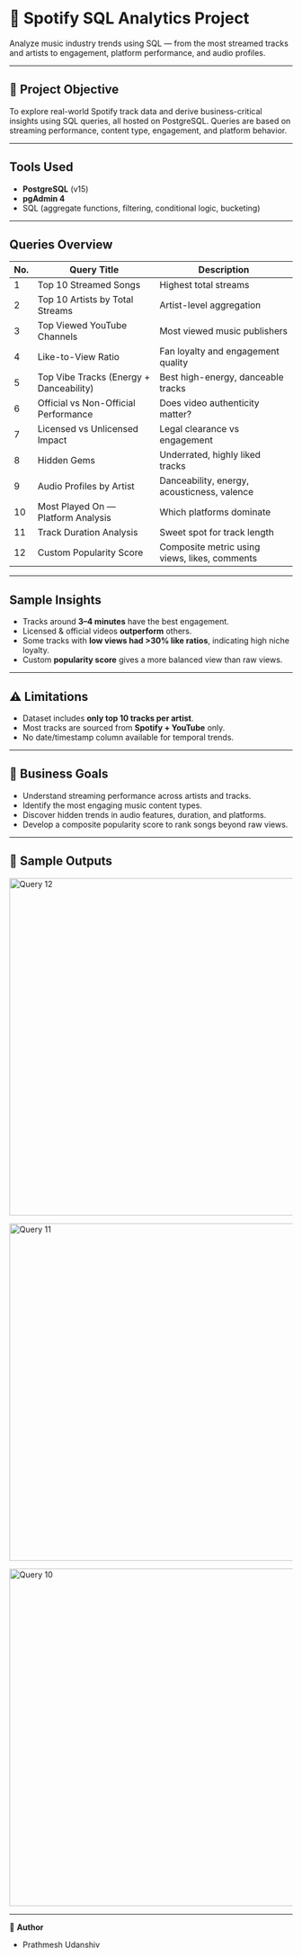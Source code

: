 # 🎵 Spotify SQL Analytics Project

Analyze music industry trends using SQL — from the most streamed tracks and artists to engagement, platform performance, and audio profiles.

---

## 📌 Project Objective

To explore real-world Spotify track data and derive business-critical insights using SQL queries, all hosted on PostgreSQL. Queries are based on streaming performance, content type, engagement, and platform behavior.

---

## Tools Used

- **PostgreSQL** (v15)
- **pgAdmin 4**
- SQL (aggregate functions, filtering, conditional logic, bucketing)

---

## Queries Overview

| No. | Query Title                           | Description                                      |
|-----|----------------------------------------|--------------------------------------------------|
| 1   | Top 10 Streamed Songs                 | Highest total streams                            |
| 2   | Top 10 Artists by Total Streams       | Artist-level aggregation                         |
| 3   | Top Viewed YouTube Channels           | Most viewed music publishers                     |
| 4   | Like-to-View Ratio                    | Fan loyalty and engagement quality               |
| 5   | Top Vibe Tracks (Energy + Danceability) | Best high-energy, danceable tracks             |
| 6   | Official vs Non-Official Performance  | Does video authenticity matter?                  |
| 7   | Licensed vs Unlicensed Impact         | Legal clearance vs engagement                    |
| 8   | Hidden Gems                           | Underrated, highly liked tracks                  |
| 9   | Audio Profiles by Artist              | Danceability, energy, acousticness, valence      |
| 10  | Most Played On — Platform Analysis    | Which platforms dominate                          |
| 11  | Track Duration Analysis               | Sweet spot for track length                      |
| 12  | Custom Popularity Score               | Composite metric using views, likes, comments    |

---

## Sample Insights

- Tracks around **3–4 minutes** have the best engagement.
- Licensed & official videos **outperform** others.
- Some tracks with **low views had >30% like ratios**, indicating high niche loyalty.
- Custom **popularity score** gives a more balanced view than raw views.

---

## ⚠️ Limitations

- Dataset includes **only top 10 tracks per artist**.
- Most tracks are sourced from **Spotify + YouTube** only.
- No date/timestamp column available for temporal trends.

---

## 🎯 Business Goals

- Understand streaming performance across artists and tracks.
- Identify the most engaging music content types.
- Discover hidden trends in audio features, duration, and platforms.
- Develop a composite popularity score to rank songs beyond raw views.

---

## 📸 Sample Outputs

<p align="left">
  <img src="https://github.com/user-attachments/assets/7bebb913-7ca9-455b-b5b2-4d9f7cad7c41" alt="Query 12" width="600" />
</p>

<p align="left">
  <img src="https://github.com/user-attachments/assets/d6f07b1f-ef9c-40c6-aed7-056bb323daf4" alt="Query 11" width="600" />
</p>

<p align="left">
  <img src="https://github.com/user-attachments/assets/30e9ad38-dd80-4935-ab73-c03a1aab4904" alt="Query 10" width="600" />
</p>

---

📌 **Author**
- Prathmesh Udanshiv
